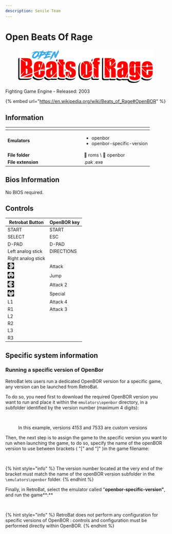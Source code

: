 ```yaml
---
description: Senile Team
---
```


# Open Beats Of Rage

<div align="left">

<figure><img src="https://raw.githubusercontent.com/fabricecaruso/es-theme-carbon/52ff37c9e265587d006945a2ba695b5a962b3a3d/art/logos/openbor.svg" alt=""><figcaption></figcaption></figure>

</div>

Fighting Game Engine - Released: 2003

{% embed url="https://en.wikipedia.org/wiki/Beats_of_Rage#OpenBOR" %}

## Information

<table data-header-hidden><thead><tr><th width="224"></th><th></th></tr></thead><tbody><tr><td><strong>Emulators</strong></td><td><ul><li>openbor</li><li>openbor-specific-version</li></ul></td></tr><tr><td><strong>File folder</strong></td><td><span data-gb-custom-inline data-tag="emoji" data-code="1f4c2">📂</span> roms \ <span data-gb-custom-inline data-tag="emoji" data-code="1f4c2">📂</span> openbor</td></tr><tr><td><strong>File extension</strong></td><td>.pak .exe</td></tr></tbody></table>

## Bios Information

No BIOS required.

## Controls

| Retrobat Button                                | OpenBOR key |
| ---------------------------------------------- | ----------- |
| START                                          | START       |
| SELECT                                         | ESC         |
| D-PAD                                          | D-PAD       |
| Left analog stick                              | DIRECTIONS  |
| Right analog stick                             |             |
| ![](<../../../.gitbook/assets/image (48).png>) | Attack      |
| ![](<../../../.gitbook/assets/image (30).png>) | Jump        |
| ![](<../../../.gitbook/assets/image (16).png>) | Attack 2    |
| ![](<../../../.gitbook/assets/image (50).png>) | Special     |
| L1                                             | Attack 4    |
| R1                                             | Attack 3    |
| L2                                             |             |
| R2                                             |             |
| L3                                             |             |
| R3                                             |             |

## Specific system information

### Running a specific version of OpenBor

RetroBat lets users run a dedicated OpenBOR version for a specific game, any version can be launched from RetroBat.

To do so, you need first to download the required OpenBOR version you want to run and place it within the `emulators\openbor` directory, in a subfolder identified by the version number (maximum 4 digits):

<div align="left">

<figure><img src="https://i.imgur.com/Qun9nDy.png" alt=""><figcaption><p>In this example, versions 4153 and 7533 are custom versions</p></figcaption></figure>

</div>

Then, the next step is to assign the game to the specific version you want to run when launching the game, to do so, specify the name of the openBOR version to use between brackets ( "\[" and "]" )in the game filename:

<div align="left">

<figure><img src="https://i.imgur.com/vVLQjYk.png" alt=""><figcaption></figcaption></figure>

</div>

{% hint style="info" %}
The version number located at the very end of the bracket must match the name of the openBOR version subfolder in the `\emulators\openbor` folder.
{% endhint %}

Finally, in RetroBat, select the emulator called "**openbor-specific-version"**, and run the game**:**

<div align="left">

<figure><img src="https://i.imgur.com/W0Gkhrz.png" alt=""><figcaption></figcaption></figure>

</div>

{% hint style="info" %}
RetroBat does not perform any configuration for specific versions of OpenBOR : controls and configuration must be performed directly within OpenBOR.
{% endhint %}
